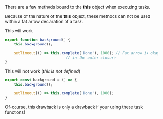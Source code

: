 <!--TITLE:Tasks-->
<!--ABOUT:Upspark provides binds a few methods to the this object when executing -->

There are a few methods bound to the **this** object when executing tasks.

Because of the nature of the **this** object, these methods can not be used within a fat arrow declaration of a task.

This will work

```javascript
export function background() {
	this.background();

	setTimeout(() => this.complete('Done'), 1000); // Fat arrow is okay in this case because the this scope is 
							// in the outer closure
}
``` 

This will not work (*this is not defined*)

```javascript
export const background = () => {
	this.background();

	setTimeout(() => this.complete('Done'), 1000);
}
```

Of-course, this drawback is only a drawback if your using these task functions! 